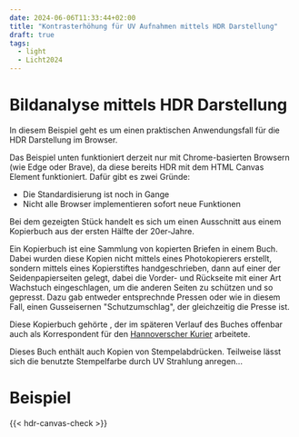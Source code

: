 ```yaml
---
date: 2024-06-06T11:33:44+02:00
title: "Kontrasterhöhung für UV Aufnahmen mittels HDR Darstellung"
draft: true
tags:
  - light
  - Licht2024
---
```


# Bildanalyse mittels HDR Darstellung

In diesem Beispiel geht es um einen praktischen Anwendungsfall für die HDR Darstellung im Browser.

Das Beispiel unten funktioniert derzeit nur mit Chrome-basierten Browsern (wie Edge oder Brave), da diese bereits HDR mit dem HTML Canvas Element funktioniert. Dafür gibt es zwei Gründe:
* Die Standardisierung ist noch in Gange
* Nicht alle Browser implementieren sofort neue Funktionen

Bei dem gezeigten Stück handelt es sich um einen Ausschnitt aus einem Kopierbuch aus der ersten Hälfte der 20er-Jahre.

Ein Kopierbuch ist eine Sammlung von kopierten Briefen in einem Buch. Dabei wurden diese Kopien nicht mittels eines Photokopierers erstellt, sondern mittels eines Kopierstiftes handgeschrieben, dann auf einer der Seidenpapierseiten gelegt, dabei die Vorder- und Rückseite mit einer Art Wachstuch eingeschlagen, um die anderen Seiten zu schützen und so gepresst. Dazu gab entweder entsprechnde Pressen oder wie in diesem Fall, einen Gusseisernen "Schutzumschlag", der gleichzeitig die Presse ist.

Diese Kopierbuch gehörte , der im späteren Verlauf des Buches offenbar auch als Korrespondent für den [Hannoverscher Kurier](https://de.wikipedia.org/wiki/Hannoverscher_Kurier) arbeitete.

Dieses Buch enthält auch Kopien von Stempelabdrücken. Teilweise lässt sich die benutzte Stempelfarbe durch UV Strahlung anregen...

# Beispiel

{{< hdr-canvas-check >}}
